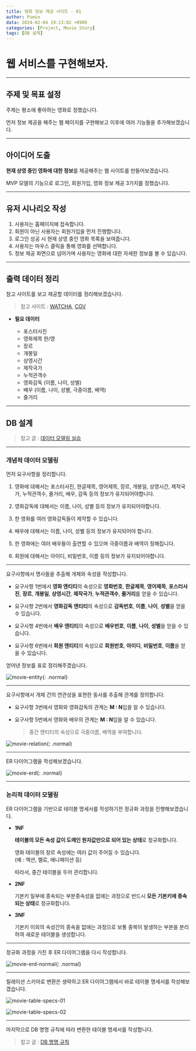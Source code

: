 ```yaml
---
title: 영화 정보 제공 사이트 - 01
author: Psmin
data: 2024-02-04 19:13:02 +0900
categories: [Project, Movie Story]
tags: [DB 설계]
---
```


# 웹 서비스를 구현해보자.

---

## 주제 및 목표 설정

주제는 평소에 좋아하는 영화로 정했습니다.

먼저 정보 제공을 해주는 웹 페이지를 구현해보고 이후에 여러 기능들을 추가해보겠습니다.

---

## 아이디어 도출

**현재 상영 중인 영화에 대한 정보**를 제공해주는 웹 사이트를 만들어보겠습니다.

MVP 모델의 기능으로 로그인, 회원가입, 영화 정보 제공 3가지를 정했습니다.

---

## 유저 시나리오 작성

1. 사용자는 홈페이지에 접속합니다.
2. 회원이 아닌 사용자는 회원가입을 먼저 진행합니다.
3. 로그인 성공 시 현재 상영 중인 영화 목록을 보여줍니다.
4. 사용자는 마우스 클릭을 통해 영화를 선택합니다.
5. 정보 제공 화면으로 넘어가며 사용자는 영화에 대한 자세한 정보를 볼 수 있습니다.

---

## 출력 데이터 정리

참고 사이트를 보고 제공할 데이터를 정리해보겠습니다.

> 참고 사이트 : [WATCHA](https://pedia.watcha.com/ko-KR/contents/mY5QnJW), [CGV](http://www.cgv.co.kr/movies/detail-view/?midx=77796#2)

- **필요 데이터**

  - 포스터사진
  - 영화제목 한/영
  - 장르
  - 개봉일
  - 상영시간
  - 제작국가
  - 누적관객수
  - 영화감독 (이름, 나이, 성별)
  - 배우 (이름, 나이, 성별, 극중이름, 배역)
  - 줄거리

---

## DB 설계

> 참고 글 : [데이터 모델링 실습](https://psmin1994.github.io/posts/data-modeling-ex/)

---

### 개념적 데이터 모델링

먼저 요구사항을 정리합니다.

1. 영화에 대해서는 포스터사진, 한글제목, 영어제목, 장르, 개봉일, 상영시간, 제작국가, 누적관객수, 줄거리, 배우, 감독 등의 정보가 유지되어야합니다.

2. 영화감독에 대해서는 이름, 나이, 성별 등의 정보가 유지되어야합니다.

3. 한 영화를 여러 영화감독들이 제작할 수 있습니다.

4. 배우에 대해서는 이름, 나이, 성별 등의 정보가 유지되어야 합니다.

5. 한 영화에는 여러 배우들이 출연할 수 있으며 극중이름과 배역이 정해집니다.

6. 회원에 대해서는 아이디, 비밀번호, 이름 등의 정보가 유지되어야합니다.

---

요구사항에서 명사들을 추출해 개체와 속성을 작성합니다.

- 요구사항 1번에서 **영화 엔티티**의 속성으로 **영화번호**, **한글제목**, **영어제목**, **포스터사진**, **장르**, **개봉일**, **상영시간**, **제작국가**, **누적관객수**, **줄거리**를 얻을 수 있습니다.

- 요구사항 2번에서 **영화감독 엔티티**의 속성으로 **감독번호**, **이름**, **나이**, **성별**을 얻을 수 있습니다.

- 요구사항 4번에서 **배우 엔티티**의 속성으로 **배우번호**, **이름**, **나이**, **성별**을 얻을 수 있습니다.

- 요구사항 6번에서 **회원 엔티티**의 속성으로 **회원번호**, **아이디**, **비밀번호**, **이름**을 얻을 수 있습니다.

얻어낸 정보를 표로 정리해주겠습니다.

![movie-entity](/assets/img/movie-entity.png){: .normal}

---

요구사항에서 개체 간의 연관성을 표현한 동사를 추출해 관계를 정의합니다.

- 요구사항 3번에서 영화와 영화감독의 관계는 **M : N**임을 알 수 있습니다.

- 요구사항 5번에서 영화와 배우의 관계는 **M : N**임을 알 수 있습니다.

  > 중간 엔티티의 속성으로 극중이름, 배역을 부여합니다.

![movie-relation](/assets/img/movie-relation.png){: .normal}

---

ER 다이어그램을 작성해보겠습니다.

![movie-erd](/assets/img/movie-erd.png){: .normal}

---

### 논리적 데이터 모델링

ER 다이어그램을 기반으로 테이블 명세서를 작성하기전 정규화 과정을 진행해보겠습니다.

- **1NF**

  **테이블의 모든 속성 값이 도메인 원자값만으로 되어 있는 상태**로 정규화합니다.

  영화 테이블의 장르 속성에는 여러 값이 주어질 수 있습니다.  
  (예 : 액션, 멜로, 애니매이션 등)

  따라서, 중간 테이블을 두어 관리합니다.

- **2NF**

  기본키 일부에 종속되는 부분종속성을 없애는 과정으로 반드시 **모든 기본키에 종속되는 상태**로 정규화합니다.

- **3NF**

  기본키 이외의 속성간의 종속을 없애는 과정으로 보통 중복이 발생하는 부분을 분리하여 새로운 테이블을 생성합니다.

---

정규화 과정을 거친 후 ER 다이어그램을 다시 작성합니다.

![movie-erd-normal](/assets/img/movie-erd-normal.png){: .normal}

---

릴레이션 스키마로 변환은 생략하고 ER 다이어그램에서 바로 테이블 명세서를 작성해보겠습니다.

![movie-table-specs-01](/assets/img/ex-01-table-specs-01.png)

![movie-table-specs-02](/assets/img/ex-01-table-specs-02.png)

---

마지막으로 DB 명명 규칙에 따라 변환한 테이블 명세서를 작성합니다.

> 참고 글 : [DB 명명 규칙](https://psmin1994.github.io/posts/db-naming/)
